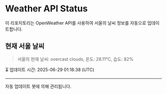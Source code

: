 
# Weather API Status

이 리포지토리는 OpenWeather API를 사용하여 서울의 날씨 정보를 자동으로 업데이트합니다.

## 현재 서울 날씨
> 서울의 현재 날씨: overcast clouds, 온도: 28.11°C, 습도: 82%

⏳ 업데이트 시간: 2025-06-29 01:18:38 (UTC)

---
자동 업데이트 봇에 의해 관리됩니다.
